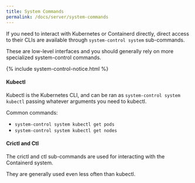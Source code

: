 ```yaml
---
title: System Commands
permalink: /docs/server/system-commands
---
```


If you need to interact with Kubernetes or Containerd directly, direct access to their CLIs are available through `system-control system` sub-commands.

These are low-level interfaces and you should generally rely on more specialized system-control commands. 

{% include system-control-notice.html %}

#### Kubectl

Kubectl is the Kubernetes CLI, and can be ran as `system-control system kubectl` passing whatever arguments you need to kubectl.

Common commands:
- `system-control system kubectl get pods`
- `system-control system kubectl get nodes`

#### Crictl and Ctl

The crictl and ctl sub-commands are used for interacting with the Containerd system. 

They are generally used even less often than kubectl.
